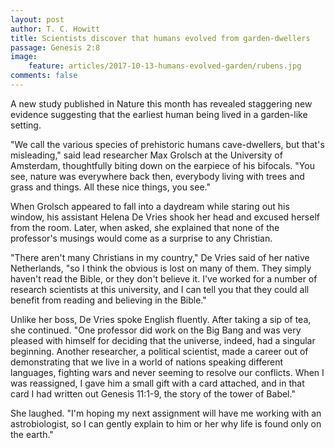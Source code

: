```yaml
---
layout: post
author: T. C. Howitt
title: Scientists discover that humans evolved from garden-dwellers
passage: Genesis 2:8
image:
    feature: articles/2017-10-13-humans-evolved-garden/rubens.jpg
comments: false
---
```


A new study published in Nature this month has revealed staggering new evidence suggesting that the earliest human being lived in a garden-like setting.

"We call the various species of prehistoric humans cave-dwellers, but that's misleading," said lead researcher Max Grolsch at the University of Amsterdam, thoughtfully biting down on the earpiece of his bifocals.  "You see, nature was everywhere back then, everybody living with trees and grass and things.  All these nice things, you see."

When Grolsch appeared to fall into a daydream while staring out his window, his assistant Helena De Vries shook her head and excused herself from the room.  Later, when asked, she explained that none of the professor's musings would come as a surprise to any Christian.

"There aren't many Christians in my country," De Vries said of her native Netherlands, "so I think the obvious is lost on many of them.  They simply haven't read the Bible, or they don't believe it.  I've worked for a number of research scientists at this university, and I can tell you that they could all benefit from reading and believing in the Bible."

Unlike her boss, De Vries spoke English fluently. After taking a sip of tea, she continued.  "One professor did work on the Big Bang and was very pleased with himself for deciding that the universe, indeed, had a singular beginning. Another researcher, a political scientist, made a career out of demonstrating that we live in a world of nations speaking different languages, fighting wars and never seeming to resolve our conflicts. When I was reassigned, I gave him a small gift with a card attached, and in that card I had written out Genesis 11:1-9, the story of the tower of Babel."

She laughed.  "I'm hoping my next assignment will have me working with an astrobiologist, so I can gently explain to him or her why life is found only on the earth."
